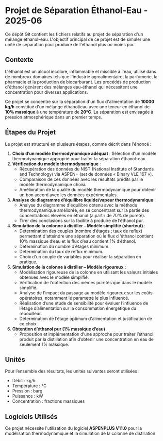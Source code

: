 # Projet de Séparation Éthanol-Eau - 2025-06

Ce dépôt Git contient les fichiers relatifs au projet de séparation d'un mélange éthanol-eau. L'objectif principal de ce projet est de simuler une unité de séparation pour produire de l'éthanol plus ou moins pur.

## Contexte

L'éthanol est un alcool incolore, inflammable et miscible à l'eau, utilisé dans de nombreux domaines tels que l'industrie agroalimentaire, la parfumerie, la pharmacie et la production de biocarburant. Les procédés de production d'éthanol génèrent des mélanges eau-éthanol qui nécessitent une concentration pour diverses applications.

Ce projet se concentre sur la séparation d'un flux d'alimentation de **10000 kg/h** constitué d'un mélange éthanol/eau avec une teneur en éthanol de **10% massique** à une température de **20°C**. La séparation est envisagée à pression atmosphérique dans un premier temps.

## Étapes du Projet

Le projet est structuré en plusieurs étapes, comme décrit dans l'énoncé :

1.  **Choix d’un modèle thermodynamique adéquat** : Sélection d'un modèle thermodynamique approprié pour traiter la séparation éthanol-eau.
2.  **Vérification du modèle thermodynamique** :
    *   Récupération des données du NIST (National Institute of Standards and Technology) via ASPEN+ (set de données « Binary VLE 167 »).
    *   Comparaison de ces données avec les résultats prédits par le modèle thermodynamique choisi.
    *   Amélioration de la qualité du modèle thermodynamique pour obtenir un bon accord avec les données expérimentales.
3.  **Analyse du diagramme d’équilibre liquide/vapeur thermodynamique** :
    *   Analyse du diagramme d'équilibre obtenu avec la méthode thermodynamique améliorée, en se concentrant sur la partie des concentrations élevées en éthanol (à partir de 70% de pureté).
    *   Tirer des conclusions sur la facilité à produire de l’éthanol pur.
4.  **Simulation de la colonne à distiller – Modèle simplifié (shortcut)** :
    *   Détermination des couples (nombre d’étages ; taux de reflux) permettant d'atteindre une séparation où le flux d ’éthanol contient 10% massique d’eau et le flux d’eau contient 1% d’éthanol.
    *   Détermination du nombre d’étages minimum.
    *   Détermination du taux de reflux minimum.
    *   Choix d'un couple de variables pour réaliser la séparation en pratique.
5.  **Simulation de la colonne à distiller – Modèle rigoureux** :
    *   Modélisation rigoureuse de la colonne en utilisant les valeurs initiales obtenues avec le modèle simplifié.
    *   Vérification de l'obtention des mêmes puretés que dans le modèle simplifié.
    *   Analyse de l'impact du passage au modèle rigoureux sur les coûts opératoires, notamment le paramètre le plus influencé.
    *   Réalisation d’une étude de sensibilité pour évaluer l’influence de l’étage d’alimentation sur la consommation énergétique du rebouilleur.
    *   Détermination de l’étage optimum d'alimentation et justification de ce choix.
6.  **Obtention d’éthanol pur (1% massique d’eau)** 
    *   Proposition et implémentation d'une approche pour traiter l’éthanol produit par la distillation afin d’obtenir une concentration en eau de seulement 1% massique.

## Unités

Pour l’ensemble des résultats, les unités suivantes seront utilisées :

*   Débit : kg/h
*   Température : °C
*   Pression : barg
*   Puissance : kW
*   Concentration : fractions massiques

## Logiciels Utilisés

Ce projet nécessite l'utilisation du logiciel **ASPENPLUS V11.0** pour la modélisation thermodynamique et la simulation de la colonne de distillation.
